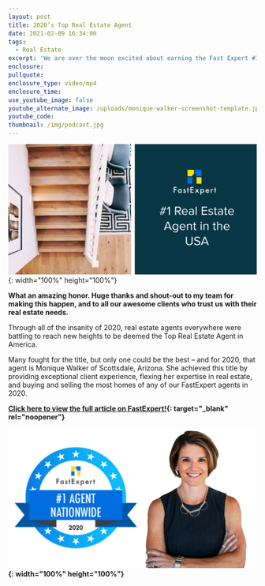 ```yaml
---
layout: post
title: 2020’s Top Real Estate Agent
date: 2021-02-09 16:34:00
tags:
  - Real Estate
excerpt: 'We are over the moon excited about earning the Fast Expert #1 Agent in the US!'
enclosure:
pullquote:
enclosure_type: video/mp4
enclosure_time:
use_youtube_image: false
youtube_alternate_image: /uploads/monique-walker-screenshot-template.jpg
youtube_code:
thumbnail: /img/podcast.jpg
---
```


![](/uploads/unnamed.jpg){: width="100%" height="100%"}

**What an amazing honor. Huge thanks and shout-out to my team for making this happen, and to all our awesome clients who trust us with their real estate needs.**

Through all of the insanity of 2020, real estate agents everywhere were battling to reach new heights to be deemed the Top Real Estate Agent in America.&nbsp;

Many fought for the title, but only one could be the best – and for 2020, that agent is Monique Walker of Scottsdale, Arizona. She achieved this title by providing exceptional client experience, flexing her expertise in real estate, and buying and selling the most homes of any of our FastExpert agents in 2020.

**[Click here to view the full article on FastExpert\!](https://www.fastexpert.com/blog/2020s-top-real-estate-agent-monique-walker/){: target="_blank" rel="noopener"}**

**![](/uploads/monique-walker-screenshot-template-1.jpg){: width="100%" height="100%"}**
